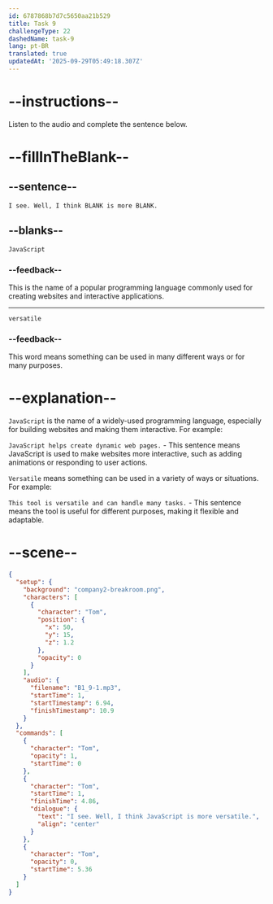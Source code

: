 ```yaml
---
id: 6787868b7d7c5650aa21b529
title: Task 9
challengeType: 22
dashedName: task-9
lang: pt-BR
translated: true
updatedAt: '2025-09-29T05:49:18.307Z'
---
```


<!-- (audio) Tom: I see. Well, I think JavaScript is more versatile. -->

# --instructions--

Listen to the audio and complete the sentence below.

# --fillInTheBlank--

## --sentence--

`I see. Well, I think BLANK is more BLANK.`

## --blanks--

`JavaScript`

### --feedback--

This is the name of a popular programming language commonly used for creating websites and interactive applications.

---

`versatile`

### --feedback--

This word means something can be used in many different ways or for many purposes.

# --explanation--

`JavaScript` is the name of a widely-used programming language, especially for building websites and making them interactive. For example:

`JavaScript helps create dynamic web pages.` - This sentence means JavaScript is used to make websites more interactive, such as adding animations or responding to user actions.

`Versatile` means something can be used in a variety of ways or situations. For example:

`This tool is versatile and can handle many tasks.` - This sentence means the tool is useful for different purposes, making it flexible and adaptable.

# --scene--

```json
{
  "setup": {
    "background": "company2-breakroom.png",
    "characters": [
      {
        "character": "Tom",
        "position": {
          "x": 50,
          "y": 15,
          "z": 1.2
        },
        "opacity": 0
      }
    ],
    "audio": {
      "filename": "B1_9-1.mp3",
      "startTime": 1,
      "startTimestamp": 6.94,
      "finishTimestamp": 10.9
    }
  },
  "commands": [
    {
      "character": "Tom",
      "opacity": 1,
      "startTime": 0
    },
    {
      "character": "Tom",
      "startTime": 1,
      "finishTime": 4.86,
      "dialogue": {
        "text": "I see. Well, I think JavaScript is more versatile.",
        "align": "center"
      }
    },
    {
      "character": "Tom",
      "opacity": 0,
      "startTime": 5.36
    }
  ]
}
```

